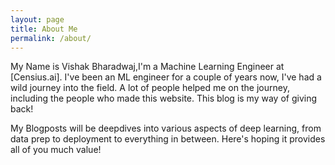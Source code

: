 ```yaml
---
layout: page
title: About Me
permalink: /about/
---
```


My Name is Vishak Bharadwaj,I'm a Machine Learning Engineer at [Censius.ai]. I've been an ML engineer for a couple of years now, I've had a wild journey into the field. A lot of people helped me on the journey, including the people who made this website. This blog is my way of giving back! 

My Blogposts will be deepdives into various aspects of deep learning, from data prep to deployment to everything in between. Here's hoping it provides all of you much value!
